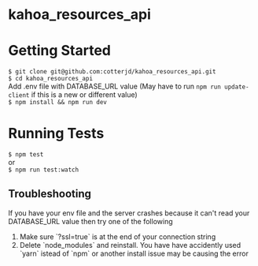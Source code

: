 # kahoa_resources_api

# Getting Started
`$ git clone git@github.com:cotterjd/kahoa_resources_api.git`<br>
`$ cd kahoa_resources_api`<br>
Add .env file with DATABASE_URL value (May have to run `npm run update-client` if this is a new or different value)<br>
`$ npm install && npm run dev`<br>

# Running Tests
`$ npm test`<br>
or <br>
`$ npm run test:watch`<br>

## Troubleshooting

If you have your env file and the server crashes because it can't read your DATABASE_URL value then try one of the following
<ol>
  <li>Make sure `?ssl=true` is at the end of your connection string</li>
  <li>Delete `node_modules` and reinstall. You have have accidently used `yarn` istead of `npm` or another install issue may be causing the error</li>
</ol>
